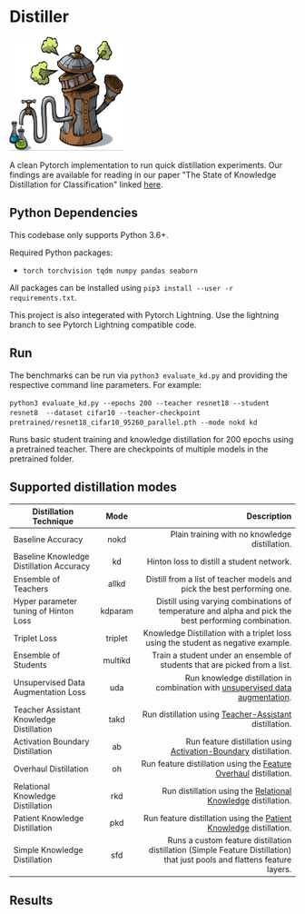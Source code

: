 # Distiller


<img src="distiller.jpg" alt="alt text" width="200" height="200">

A clean Pytorch implementation to run quick distillation experiments. Our findings are available for reading in our paper "The State of Knowledge Distillation for Classification" linked [here](https://arxiv.org/abs/1912.10850).

## Python Dependencies
This codebase only supports Python 3.6+.

Required Python packages:
- `torch torchvision tqdm numpy pandas seaborn`

All packages can be installed using `pip3 install --user -r requirements.txt`.

This project is also integerated with Pytorch Lightning. Use the lightning branch to see Pytorch Lightning compatible code.

## Run
The benchmarks can be run via `python3 evaluate_kd.py` and providing the
respective command line parameters. For example:

`python3 evaluate_kd.py --epochs 200 --teacher resnet18 --student resnet8  --dataset cifar10 --teacher-checkpoint pretrained/resnet18_cifar10_95260_parallel.pth --mode nokd kd`

Runs basic student training and knowledge distillation for 200 epochs using a
pretrained teacher. There are checkpoints of multiple models in the pretrained folder.


## Supported distillation modes

| Distillation Technique        | Mode           | Description  |
| ------------- |:-------------:| -----:|
| Baseline Accuracy | nokd | Plain training with no knowledge distillation. |
| Baseline Knowledge Distillation Accuracy | kd | Hinton loss to distill a student network. |
| Ensemble of Teachers | allkd | Distill from a list of teacher models and pick the best performing one. |
| Hyper parameter tuning of Hinton Loss | kdparam | Distill using varying combinations of temperature and alpha and pick the best performing combination. |
| Triplet Loss | triplet | Knowledge Distillation with a triplet loss using the student as negative example. |
| Ensemble of Students | multikd | Train a student under an ensemble of students that are picked from a list. |
| Unsupervised Data Augmentation Loss | uda | Run knowledge distillation in combination with [unsupervised data augmentation](https://github.com/google-research/uda). |
| Teacher Assistant Knowledge Distillation | takd | Run distillation using [Teacher-Assistant](https://github.com/imirzadeh/Teacher-Assistant-Knowledge-Distillation) distillation. |
| Activation Boundary Distillation | ab | Run feature distillation using [Activation-Boundary](https://github.com/bhheo/AB) distillation. |
| Overhaul Distillation | oh | Run feature distillation using the [Feature Overhaul](https://github.com/clovaai/overhaul-distillation) distillation. |
| Relational Knowledge Distillation | rkd | Run distillation using the [Relational Knowledge](https://github.com/lenscloth/RKD) distillation. |
| Patient Knowledge Distillation | pkd | Run feature distillation using the [Patient Knowledge](https://github.com/intersun/PKD-for-BERT-Model-Compression) distillation. |
| Simple Knowledge Distillation | sfd | Runs a custom feature distillation distillation (Simple Feature Distillation) that just pools and flattens feature layers. |

## Results

